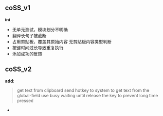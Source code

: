 ## coSS_v1 ##
**ini**
* 无单元测试，模块划分不明确
* 翻译长句子被截断
* 占用剪贴板，覆盖其原始内容
  无剪贴板内容类型判断
* 按键时间过长导致重复执行
* 添加成功的反馈

## coSS_v2 ##
**add:**
> get text from clipboard
> send hotkey to system to get text from the global-field
> use busy waiting until release the key to prevent long time pressed 

* 